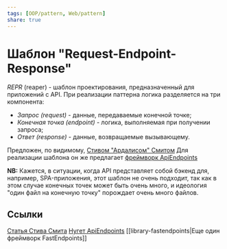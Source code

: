 ```yaml
---
tags: [OOP/pattern, Web/pattern]
share: true
---
```

# Шаблон "Request-Endpoint-Response"
*REPR* (reaper) - шаблон проектирования, предназначенный для приложений с API.
При реализации паттерна логика разделяется на три компонента:
- *Запрос (request)* - данные, передаваемые конечной точке;
- *Конечная точка (endpoint)* - логика, выполняемая при получении запроса;
- *Ответ (response)* - данные, возвращаемые вызывающему.

Предложен, по видимому, [Стивом "Ардалисом" Смитом](https://github.com/ardalis) 
Для реализации шаблона он же предлагает [фреймворк ApiEndpoints](https://github.com/ardalis/ApiEndpoints)

**NB:** Кажется, в ситуации, когда API представляет собой бэкенд для, например, SPA-приложения, этот шаблон не очень подходит, так как в этом случае конечных точек может быть очень много, и идеология "один файл на конечную точку" порождает очень много файлов.

## Ссылки
[Статья Стива Смита](https://ardalis.com/mvc-controllers-are-dinosaurs-embrace-api-endpoints/)
[Нугет ApiEndpoints](https://www.nuget.org/packages/Ardalis.ApiEndpoints/)
[[library-fastendpoints|Еще один фреймворк FastEndpoints]]